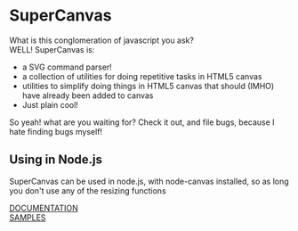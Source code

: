 SuperCanvas
===========
What is this conglomeration of javascript you ask?  
WELL! SuperCanvas is:  

 *  a SVG command parser!  
 *  a collection of utilities for doing repetitive tasks in HTML5 canvas  
 *  utilities to simplify doing things in HTML5 canvas that should (IMHO) have already been added to canvas  
 *  Just plain cool!  

So yeah! what are you waiting for? Check it out, and file bugs, because I hate finding bugs myself!  

Using in Node.js
----------------
SuperCanvas can be used in node.js, with node-canvas installed, so as long you don't use any of the resizing functions



[DOCUMENTATION][docs]  
[SAMPLES][samps]







[docs]: http://r4z0rw0lf.github.com/SuperCanvas
[samps]: http://r4z0rw0lf.github.com/SuperCanvas/samples/index.html
